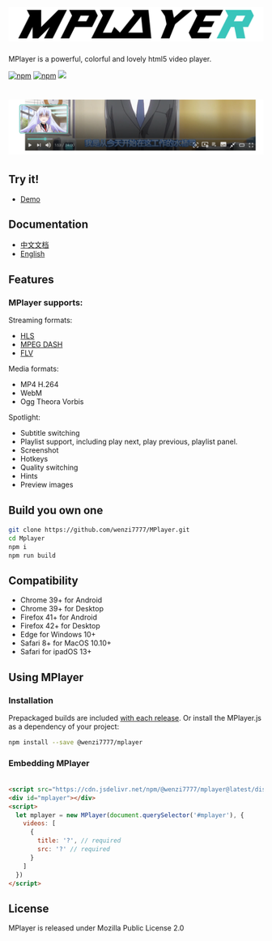 
# ![MPlayer](./docs/public/mplayer.png)

MPlayer is a powerful, colorful and lovely html5 video player.

[![npm](https://img.shields.io/npm/dt/@wenzi7777/mplayer)](https://www.npmjs.com/package/@wenzi7777/mplayer)
[![npm](https://img.shields.io/npm/l/@wenzi7777/mplayer)](https://github.com/wenzi7777/MPlayer/blob/master/LICENSE)
[![](https://data.jsdelivr.com/v1/package/npm/@wenzi7777/mplayer/badge?style=rounded)](https://cdn.jsdelivr.net/npm/@wenzi7777/mplayer@latest/dist/mplayer.bundle.min.js)

# ![Preview](./docs/public/preview.png)

## Try it! 

- [Demo]('https://mplayer.1205.moe')

## Documentation
- [中文文档]('https://mplayer.1205.moe/')
- [English]('https://mplayer.1205.moe/')


## Features
### MPlayer supports:
Streaming formats:
- [HLS](https://github.com/video-dev/hls.js)
- [MPEG DASH](https://github.com/Dash-Industry-Forum/dash.js)
- [FLV](https://github.com/Bilibili/flv.js)

Media formats:
- MP4 H.264 
- WebM 
- Ogg Theora Vorbis

Spotlight: 
- Subtitle switching 
- Playlist support, including play next, play previous, playlist panel.
- Screenshot 
- Hotkeys 
- Quality switching 
- Hints 
- Preview images

## Build you own one

```sh
git clone https://github.com/wenzi7777/MPlayer.git
cd Mplayer
npm i
npm run build
```

## Compatibility

- Chrome 39+ for Android
- Chrome 39+ for Desktop
- Firefox 41+ for Android
- Firefox 42+ for Desktop
- Edge for Windows 10+
- Safari 8+ for MacOS 10.10+
- Safari for ipadOS 13+

## Using MPlayer

### Installation

Prepackaged builds are included [with each release](https://github.com/wenzi7777/MPlayer/releases). Or install the MPlayer.js as a dependency
of your project:

```sh
npm install --save @wenzi7777/mplayer
```

### Embedding MPlayer

```html

<script src="https://cdn.jsdelivr.net/npm/@wenzi7777/mplayer@latest/dist/mplayer.bundle.min.js"></script>
<div id="mplayer"></div>
<script>
  let mplayer = new MPlayer(document.querySelector('#mplayer'), {
    videos: [
      {
        title: '?', // required
        src: '?' // required
      }
    ]
  })
</script>
```

## License
MPlayer is released under Mozilla Public License 2.0

